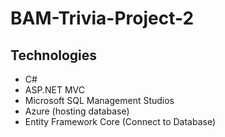 # BAM-Trivia-Project-2

## Technologies
- C#
- ASP.NET MVC
- Microsoft SQL Management Studios
- Azure (hosting database)
- Entity Framework Core (Connect to Database)
